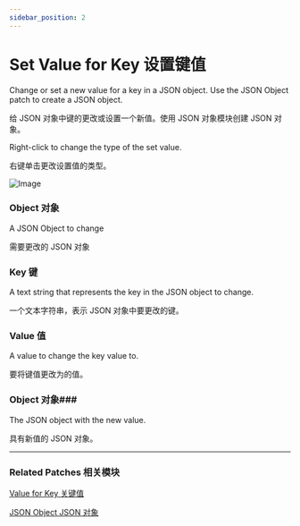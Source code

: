 ```yaml
---
sidebar_position: 2
---
```


# Set Value for Key 设置键值

Change or set a new value for a key in a JSON object. Use the JSON Object patch to create a JSON object.

给 JSON 对象中键的更改或设置一个新值。使用 JSON 对象模块创建 JSON 对象。

Right-click to change the type of the set value.

右键单击更改设置值的类型。

![Image](https://s3.us-west-2.amazonaws.com/secure.notion-static.com/ec2b0fc9-934a-447d-82f2-2f024f150fe5/Untitled.png?X-Amz-Algorithm=AWS4-HMAC-SHA256&X-Amz-Content-Sha256=UNSIGNED-PAYLOAD&X-Amz-Credential=AKIAT73L2G45EIPT3X45%2F20220602%2Fus-west-2%2Fs3%2Faws4_request&X-Amz-Date=20220602T164805Z&X-Amz-Expires=86400&X-Amz-Signature=b165c9def9773e673e79f3a025b64196c8e2169f3072818b9849b90f6d99435a&X-Amz-SignedHeaders=host&response-content-disposition=filename%20%3D%22Untitled.png%22&x-id=GetObject)

### Object 对象

A JSON Object to change

需要更改的 JSON 对象

### Key 键

A text string that represents the key in the JSON object to change.

一个文本字符串，表示 JSON 对象中要更改的键。

### Value 值

A value to change the key value to.

要将键值更改为的值。

### Object 对象### 

The JSON object with the new value.

具有新值的 JSON 对象。

------

### Related Patches 相关模块

[Value for Key 关键值](./Value%20for%20Key)

[JSON Object JSON 对象](./JSON%20Object)
